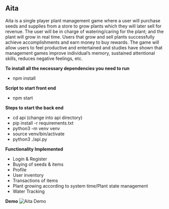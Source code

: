 ## Aita

Aita is a single player plant management game where a user will purchase seeds and supplies from a store to grow plants which they will later sell for revenue. The user will be in charge of watering/caring for the plant; and the plant will grow in real time. Users that grow and sell plants successfully achieve accomplishments and earn money to buy rewards. The game will allow users to feel productive and entertained and studies have shown that management games improve individual’s memory, sustained attentional skills, reduces negative feelings, etc.

**To install all the necessary dependencies you need to run**
- npm install

**Script to start front end**
- npm start

**Steps to start the back end**
- cd api (change into api directory)
- pip install -r requirements.txt
- python3 -m venv venv
- source venv/bin/activate
-  python3 ./api.py

**Functionality Implemented**
- Login & Register
- Buying of seeds & items
- Profile
- User inventory
- Transactions of items
- Plant growing according to system time/Plant state management
- Water Tracking

**Demo**
![Aita Demo](Aita-Demo.gif)
